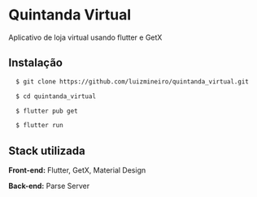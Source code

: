 
# Quintanda Virtual

Aplicativo de loja virtual usando flutter e GetX


## Instalação

```bash
  $ git clone https://github.com/luizmineiro/quintanda_virtual.git

  $ cd quintanda_virtual

  $ flutter pub get

  $ flutter run
```
    
## Stack utilizada

**Front-end:** Flutter, GetX, Material Design

**Back-end:** Parse Server

